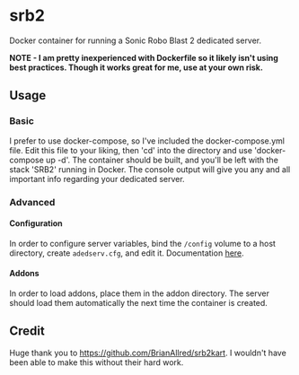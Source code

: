 # srb2

Docker container for running a Sonic Robo Blast 2 dedicated server.

**NOTE - I am pretty inexperienced with Dockerfile so it likely isn't using best practices. Though it works great for me, use at your own risk.**

## Usage

### Basic

I prefer to use docker-compose, so I've included the docker-compose.yml file. Edit this file to your liking, then 'cd' into the directory and use 'docker-compose up -d'. The container should be built, and you'll be left with the stack 'SRB2' running in Docker. The console output will give you any and all important info regarding your dedicated server.

### Advanced

#### Configuration

In order to configure server variables, bind the `/config` volume to a host directory, create `adedserv.cfg`, and edit it. Documentation [here](https://wiki.srb2.org/wiki/Console/Variables#Server_options).

#### Addons

In order to load addons, place them in the addon directory. The server should load them automatically the next time the container is created.


## Credit

Huge thank you to https://github.com/BrianAllred/srb2kart. I wouldn't have been able to make this without their hard work.